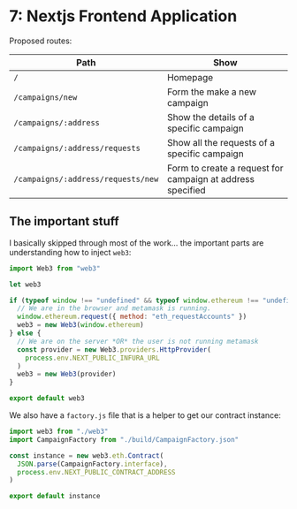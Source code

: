 # 7: Nextjs Frontend Application

Proposed routes:

| Path                               | Show                                                       |
| ---------------------------------- | ---------------------------------------------------------- |
| `/`                                | Homepage                                                   |
| `/campaigns/new`                   | Form the make a new campaign                               |
| `/campaigns/:address`              | Show the details of a specific campaign                    |
| `/campaigns/:address/requests`     | Show all the requests of a specific campaign               |
| `/campaigns/:address/requests/new` | Form to create a request for campaign at address specified |

## The important stuff

I basically skipped through most of the work... the important parts are understanding how to inject `web3`:

```js
import Web3 from "web3"

let web3

if (typeof window !== "undefined" && typeof window.ethereum !== "undefined") {
  // We are in the browser and metamask is running.
  window.ethereum.request({ method: "eth_requestAccounts" })
  web3 = new Web3(window.ethereum)
} else {
  // We are on the server *OR* the user is not running metamask
  const provider = new Web3.providers.HttpProvider(
    process.env.NEXT_PUBLIC_INFURA_URL
  )
  web3 = new Web3(provider)
}

export default web3
```

We also have a `factory.js` file that is a helper to get our contract instance:

```js
import web3 from "./web3"
import CampaignFactory from "./build/CampaignFactory.json"

const instance = new web3.eth.Contract(
  JSON.parse(CampaignFactory.interface),
  process.env.NEXT_PUBLIC_CONTRACT_ADDRESS
)

export default instance
```
